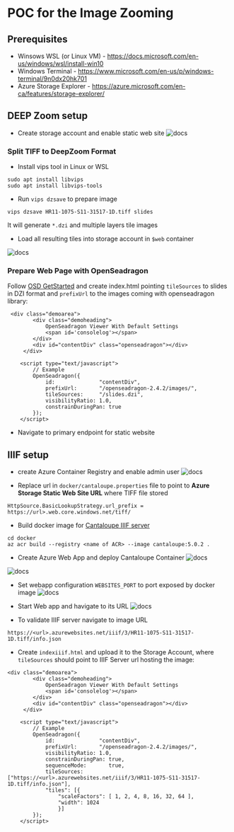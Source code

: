 # POC for the Image Zooming

## Prerequisites

- Winsows WSL (or Linux VM) - https://docs.microsoft.com/en-us/windows/wsl/install-win10
- Windows Terminal -  https://www.microsoft.com/en-us/p/windows-terminal/9n0dx20hk701
- Azure Storage Explorer - https://azure.microsoft.com/en-ca/features/storage-explorer/ 

## DEEP Zoom setup

- Create storage account and enable static web site
![docs](/docs/staticws.jpg)

### Split TIFF to DeepZoom Format

- Install vips tool in Linux or WSL
```
sudo apt install libvips
sudo apt install libvips-tools
```

- Run `vips dzsave` to prepare image 

```
vips dzsave HR11-1075-S11-31517-1D.tiff slides
```

It will generate `*.dzi` and multiple layers tile images

- Load all resulting tiles into storage account in `$web` container

![docs](/docs/dzi-storage.jpg)

### Prepare Web Page with OpenSeadragon

Follow [OSD GetStarted](https://openseadragon.github.io/docs/) and create index.html pointing `tileSources` to slides in DZI format and `prefixUrl` to the images coming with openseadragon library:

```
 <div class="demoarea">
        <div class="demoheading">
            OpenSeadragon Viewer With Default Settings
            <span id='consolelog'></span>
        </div>
        <div id="contentDiv" class="openseadragon"></div>
     </div>
    
    <script type="text/javascript">
        // Example
        OpenSeadragon({
            id:              "contentDiv",
            prefixUrl:       "/openseadragon-2.4.2/images/",
            tileSources:     "/slides.dzi",
            visibilityRatio: 1.0,
            constrainDuringPan: true
        });
    </script>
```

- Navigate to primary endpoint for static website


## IIIF setup


-  create Azure Container Registry and enable admin user 
![docs](/docs/acr.jpg)

- Replace url in `docker/cantaloupe.properties` file to point to **Azure Storage Static Web Site URL** where TIFF file stored

```
HttpSource.BasicLookupStrategy.url_prefix = https://url>.web.core.windows.net/tiff/
```

- Build docker image for [Cantaloupe IIIF server](https://cantaloupe-project.github.io/)

```
cd docker
az acr build --registry <name of ACR> --image cantaloupe:5.0.2 .
```

- Create Azure Web App and deploy Cantaloupe Container
![docs](/docs/webappcreate.jpg)

![docs](/docs/webapp.jpg)


- Set webapp configuration `WEBSITES_PORT` to port exposed by docker image
![docs](/docs/webappport.jpg)

- Start Web app and havigate to its URL
![docs](/docs/webappurl.jpg)

- To validate IIIF server navigate to image URL
```
https://<url>.azurewebsites.net/iiif/3/HR11-1075-S11-31517-1D.tiff/info.json
```

- Create `indexiiif.html` and upload it to the Storage Account, where `tileSources` should point to IIIF Server url hosting the image:

```
<div class="demoarea">
        <div class="demoheading">
            OpenSeadragon Viewer With Default Settings
            <span id='consolelog'></span>
        </div>
        <div id="contentDiv" class="openseadragon"></div>
     </div>
    
    <script type="text/javascript">
        // Example
        OpenSeadragon({
            id:              "contentDiv",
            prefixUrl:       "/openseadragon-2.4.2/images/",
            visibilityRatio: 1.0,
            constrainDuringPan: true,
            sequenceMode:       true,
            tileSources: ["https://<url>.azurewebsites.net/iiif/3/HR11-1075-S11-31517-1D.tiff/info.json"],
            "tiles": [{
                "scaleFactors": [ 1, 2, 4, 8, 16, 32, 64 ],
                "width": 1024
                }]
        });
    </script>
```

 
